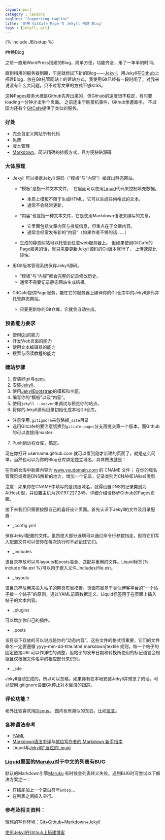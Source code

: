 ```yaml
---
layout: post
category : lessons
tagline: "Supporting tagline"
title: '使用 GitCafe Page 与 Jekyll 搭建 Blog'
tags : [jekyll, git]
---
```

{% include JB/setup %}

##换Blog

之前一直用WordPress搭建的Blog，简单方便，功能齐全，用了一年半的时间。

直到租用的服务器到期，于是就想试下新的Blog——[Jekyll][jekyll]，用Jekyll在[Github][github]上搭建Blog，放在Git托管网站上的建站方式，我使用Git已经有一段时间了，对我来说没有什么大问题，只不过写文章的方式不够KISS。

这种Pages服务大概是Github先弄出来的，但Github的速度很不稳定，有时要loading一分钟才出半个页面。
之前还由于刷票机事件，Github惨遭毒手。
不过国内还有个[GitCafe][gitcafe]提供了类似的服务。

[jekyll]:https://github.com/mojombo/jekyll
[github]:https://github.com
[gitcafe]:https://gitcafe.com


### 好处

* 完全自定义网站所有代码&nbsp;
* 免费&nbsp;
* 版本管理&nbsp;
* [Markdown][markdown]，简洁精确的排版方式，且方便粘贴源码

[markdown]:http://daringfireball.net/projects/markdown/syntax


### 大体原理

* Jekyll 可以根据Jekyll 源码（“模板”与“内容”）编译出静态网站。

  * “模板”是指一种文本文件，&nbsp;
    它里面可以使用[Liquid][liquid]代码来控制填充数据。&nbsp;

    * 本质上模板不限于生成HTML，它可以生成任何格式的文本。&nbsp;
    * 通常不会经常更新。&nbsp;

  * “内容”也是指一种文本文件，它是使用Markdown语法来编写的文章。

    * 它里面包括文章内容与排版信息，但重点在于文章内容。&nbsp;
    * 通常会经常发布新的“内容”（如果作者不懒的话……）&nbsp;

  * 生成的静态网站可以托管到任意web服务器上。
    但如果使用GitCafe的Page服务的话，就只需要更新Jekyll源码的Git版本就行了，
    上传速度比较快。

* 用Git版本管理系统保存Jekyll源码。

  * “模板”与“内容”都会完整的记录修改历史。&nbsp;
  * 通常不需要记录静态网站生成结果。&nbsp;

* GitCafe提供Page服务，能在它的服务器上编译你的Git仓库中的Jekyll源码并托管静态网站。

  * 只要更新你的Git仓库，它就会自动生成。

[liquid]: http://www.liquidmarkup.org/


### 预备能力要求

* 使用[Git][git-scm]的能力&nbsp;
* 开发Web页面的能力&nbsp;
* 使用文本编辑器的能力&nbsp;
* 搜索与阅读教程的能力&nbsp;

[git-scm]: http://git-scm.com


### 建站步骤

1. 安装好git与[gem][rubygems]。
2. [安装Jekyll][jekyll_install]。
3. 使用[JekyllBootstrap][jekyllbootstrap]的模板和主题。
4. 编写你的“模板”以及“内容”。
5. 使用`jekyll --server`来调试与预览你的站点。
6. 将你的Jekyll源码目录初始化成本地Git仓库。
  * 注意使用`.gitignore`来忽略掉`_site`目录
  * 选用Gitcafe的要注意切换到`gitcafe-pages`分支再提交第一个版本。而Github的可以直接用master.
7. Push到远程仓库，搞定。

[rubygems]:http://rubygems.org
[jekyll_install]:http://wiki.github.com/mojombo/jekyll/install
[jekyllbootstrap]:http://jekyllbootstrap.com


现在你打开 username.github.com 就可以看到刚才新建的页面了，就是这么简单。当然也可以为你的Blog仓库绑定独立域名，具体做法就是：

在你的仓库中新建内容为 www.youdomain.com 的 CNAME 文件；
在你的域名管理页或者是DNS解析的地方，增加一个记录，记录类别为CNAME(Alias)类型.

注意：如果你在CNAME中填写的是顶级域名，就得设置DNS的记录类别为A(Host)型，并设置主机为207.97.227.245。详细介绍请移步Github的Pages页面。

接下来我们只需要按照自己的喜好设计页面。首先认识下Jekyll的文件及目录配置:

* _config.yml

保存Jekyll配置的文件。虽然绝大部分选项可以通过命令行参数指定，但将它们写入配置文件可以使你在每次执行时不必记住它们。

* _includes

该目录存放可以与layouts和posts混合、匹配并重用的文件。Liquid标签{% include file.ext %}可以用于嵌入文件_includes/file.ext。

* _layouts

该目录存放用来插入帖子的网页布局模板。页面布局基于类似博客平台的“一个帖子接一个帖子”的原则，通过YAML前置数据定义。Liquid标签用于在页面上插入帖子的文本内容。

* _plugins

可以增加你自己的插件。

* _posts

该目录下存放的可以说成是你的“动态内容”。这些文件的格式很重要，它们的文件命名一定要遵循 yyyy-mm-dd-title.html|markdown|textile 规则。每一个帖子的固定链接URL可以作弹性的调整，但帖子的发布日期和转换所使用的标记语言会根据且仅根据文件名中的相应部分来识别。

* _site

Jekyll自动生成的，所以可以忽略，如果你有在本地安装Jekyll并预览了的话，可以使用.gitignore设置Git停止对本目录的跟踪。


### 评论功能？

老外比较喜欢用[Disqus][disqus]。
国内也有类似的东西，比如[友言](http://www.uyan.cc/)。

[disqus]:https://disqus.com


### 各种语法参考

* [YAML][jekyll_yaml]
* [Markdown语法中译][markdown1]与[献给写作者的 Markdown 新手指南][markdown2]
* Liquid与[Jekyll扩展过的Liquid][Liquid_ext]

[jekyll_yaml]:https://github.com/mojombo/jekyll/wiki/yaml-front-matter
[Liquid_ext]:http://wiki.github.com/mojombo/jekyll/liquid-extensions
[markdown1]:http://markdown.tw/
[markdown2]:http://jianshu.io/p/q81RER


### [Liquid][liquid]里面的[Maruku][maruku]对于中文的列表有BUG

默认的Markdown引擎[Maruku][maruku]
有时候会列表转义失败。遇到BUG时可尝试以下解决方案之一：

* 在结尾加上一个空白符号`&nbsp;`。&nbsp;
* 在列表之间插入空行。&nbsp;

[maruku]:https://github.com/bhollis/maruku


### 参考及相关资料：

[理想的写作环境：Git+Github+Markdown+Jekyll][link1]

[使用Jekyll在Github上搭建博客][link2]

[link1]:http://www.yangzhiping.com/tech/writing-space.html
[link2]:http://hzmook.github.io/2012/07/01/use-jekyll-build-blog-on-github.html
